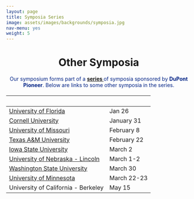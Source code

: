 ```yaml
---
layout: page
title: Symposia Series
image: assets/images/backgrounds/symposia.jpg
nav-menu: yes
weight: 5
---
```


<!-- Main -->
<div id="main" class="alt">

<!-- One -->

<div class="inner">
<center>

<h1>Other Symposia</h1>

</center>

<!-- Content -->
<!-- Table -->

<center>
<p style="color:#002285;">Our symposium forms part of a <b><a href="http://www.pioneer.com/home/site/about/template.CONTENT/guid.1E31353B-AE47-AC0D-027C-652DA4E01A32"> series </a></b> of symposia sponsored by <b>DuPont Pioneer</b>. Below are links to some other symposia in the series.</p>
</center>

<h6>
<div class="table-wrapper">
<table>
<thead>
<tr>
<th>&nbsp;</th>
<th>&nbsp;</th>
</tr>
</thead>

<tbody>

<tr>
<td><a href="http://www.ufplants.org">University of Florida</a></td><td>Jan 26</td>
</tr>

<tr>
<td><a href="https://docs.google.com/forms/d/e/1FAIpQLSeyvCbqVNS11vsOkG7QRqPNGtY06ofpLDrH7bQdmLF1zgN-3w/viewform">Cornell University</a></td><td>January 31</td>
</tr>

<tr>
<td><a href="http://mupioneersymposium.org/">University of Missouri</a></td><td>February 8</td>
</tr>

<tr>
<td><a href="http://plantbreedingsymposium.com/">Texas A&amp;M University</a></td><td>February 22</td>
</tr>

<tr>
<td><a href="http://www.plantbreeding.iastate.edu/Current_Symposium/Symposium_Main.html">Iowa State University</a></td><td>March 2</td>
</tr>

<tr>
<td><a href="http://www.plantbreeding.iastate.edu/Current_Symposium/Symposium_Travel_Grant.html">University of Nebraska -&nbsp;Lincoln</a></td><td>March 1-2 </td>
</tr>

<tr>
<td><a href="http://plantsciencesymposium.wsu.edu">Washington State University</a></td><td>March 30</td>
</tr>

<tr>
<td><a href="http://plantsciencesymposium.umn.edu/">University of Minnesota</a></td><td>March 22-23</td>
</tr>

<tr>
<td>University of California - Berkeley</td><td>May 15</td>
</tr>

</tbody>
</table>

</div>
</h6>
</div>

